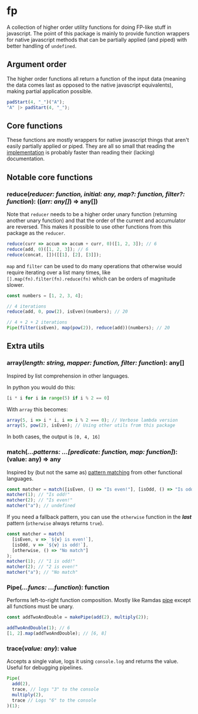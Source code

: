 # fp

A collection of higher order utility functions for doing FP-like stuff in javascript. The point of this package is mainly to provide function wrappers for native javascript methods that can be partially applied (and piped) with better handling of `undefined`.

## Argument order

The higher order functions all return a function of the input data (meaning the data comes last as opposed to the native javascript equivalents), making partial application possible.

```js
padStart(4, "_")("A");
"A" |> padStart(4, "_");
```

## Core functions

These functions are mostly wrappers for native javascript things that aren't easily partially applied or piped. They are all so small that reading the [implementation](./index.js) is probably faster than reading their (lacking) documentation.

## Notable core functions

### reduce(_**reducer**: function, **initial**: any, **map?**: function, **filter?**: function_): ((_**arr**: any[]_) => any[])

Note that `reducer` needs to be a higher order unary function (returning another unary function) and that the order of the current and accumulator are reversed. This makes it possible to use other functions from this package as the `reducer`.

```js
reduce(curr => accum => accum + curr, 0)([1, 2, 3]); // 6
reduce(add, 0)([1, 2, 3]); // 6
reduce(concat, [])([[1], [2], [3]]);
```

`map` and `filter` can be used to do many operations that otherwise would require iterating over a list many times, like `[].map(fn).filter(fn).reduce(fn)` which can be orders of magnitude slower.

```js
const numbers = [1, 2, 3, 4];

// 4 iterations
reduce(add, 0, pow(2), isEven)(numbers); // 20

// 4 + 2 + 2 iterations
Pipe(filter(isEven), map(pow(2)), reduce(add))(numbers); // 20
```

## Extra utils

### array(_**length**: string, **mapper**: function, **filter**: function_): any[]

Inspired by list comprehension in other languages.

In python you would do this:

```python
[i * i for i in range(5) if i % 2 == 0]
```

With `array` this becomes:

```js
array(5, i => i * i, i => i % 2 === 0); // Verbose lambda version
array(5, pow(2), isEven); // Using other utils from this package
```

In both cases, the output is `[0, 4, 16]`

### match(_**...patterns**: ...[predicate: function, map: function]_): (value: any) => any

Inspired by (but not the same as) [pattern matching](https://stackoverflow.com/questions/2502354/what-is-pattern-matching-in-functional-languages) from other functional languages.

```js
const matcher = match([isEven, () => "Is even!"], [isOdd, () => "Is odd!"]);
matcher(1); // "Is odd!"
matcher(2); // "Is even!"
matcher("a"); // undefined
```

If you need a fallback pattern, you can use the `otherwise` function in the _**last**_ pattern (`otherwise` always returns `true`).

```js
const matcher = match(
  [isEven, v => `${v} is even!`],
  [isOdd, v => `${v} is odd!`],
  [otherwise, () => "No match"]
);
matcher(1); // "1 is odd!"
matcher(2); // "2 is even!"
matcher("a"); // "No match"
```

### Pipe(_**...funcs**: ...function_): function

Performs left-to-right function composition. Mostly like Ramdas [pipe](https://ramdajs.com/docs/#pipe) except all functions must be unary.

```js
const addTwoAndDouble = makePipe(add(2), multiply(2));

addTwoAndDouble(1); // 6
[1, 2].map(addTwoAndDouble); // [6, 8]
```

### trace(_**value**: any_): value

Accepts a single value, logs it using `console.log` and returns the value. Useful for debugging pipelines.

```js
Pipe(
  add(2),
  trace, // logs "3" to the console
  multiply(2),
  trace // Logs "6" to the console
)(1);
```
